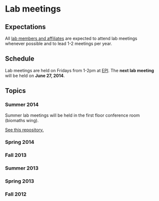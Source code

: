 # Lab meetings

## Expectations

All [lab members and affiliates](http://pulliamlab-ufl.github.io/people) are expected to attend lab meetings whenever possible and to lead 1-2 meetings per year.

## Schedule

Lab meetings are held on Fridays from 1-2pm at [EPI](http://epi.ufl.edu "EPI @ UF"). The **next lab meeting** will be held on **June 27, 2014**.

## Topics

### Summer 2014

Summer lab meetings will be held in the first floor conference room (biomaths wing).

[See this repository.](https://github.com/PulliamLab-UFL/summer2014)

### Spring 2014

### Fall 2013

### Summer 2013

### Spring 2013

### Fall 2012
